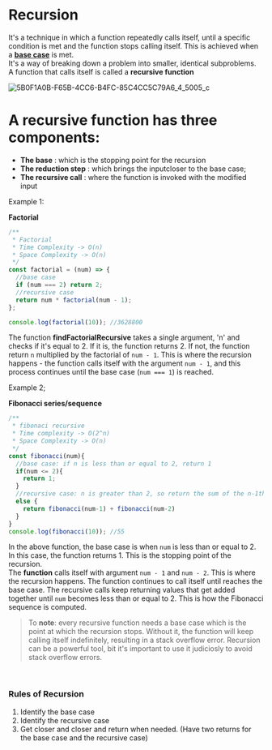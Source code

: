 # Recursion
It's a technique in which a function repeatedly calls itself, until a specific condition is met and the function stops calling itself. This is achieved when a **[base case]()** is met.<br>It's a way of breaking down a problem into smaller, identical subproblems. <br>A function that calls itself is called a **recursive function** <br>

![5B0F1A0B-F65B-4CC6-B4FC-85C4CC5C79A6_4_5005_c](https://user-images.githubusercontent.com/77434770/212955521-221949ce-a80d-45b3-81cb-e9c782441eff.jpeg)


# A recursive function has three components:
* **The base** : which is the stopping point for the recursion
* **The reduction step** : which brings the inputcloser to the base case;
* **The recursive call** : where the function is invoked with the modified input

Example 1: 

**Factorial** 

```jsx
/**
 * Factorial
 * Time Complexity -> O(n)
 * Space Complexity -> O(n)
 */
const factorial = (num) => {
  //base case
  if (num === 2) return 2;
  //recursive case
  return num * factorial(num - 1);
};

console.log(factorial(10)); //3628800
```

The function **findFactorialRecursive** takes a single argument, 'n' and checks if it's equal to 2. If it is, the function returns 2. If not, the function return `n` multiplied by the factorial of `num - 1`. This is where the recursion happens - the function calls itself with the argument `num - 1`, and this process continues until the base case (`num === 1`) is reached. 


Example 2; 

**Fibonacci series/sequence**

```js
/**
 * fibonaci recursive
 * Time complexity -> O(2^n)
 * Space Complexity -> O(n)
 */
const fibonacci(num){
  //base case: if n is less than or equal to 2, return 1
  if(num <= 2){
    return 1;
  }
  //recursive case: n is greater than 2, so return the sum of the n-1th and n-2nd Fibonacci numbers
  else {
    return fibonacci(num-1) + fibonacci(num-2)
  }
}
console.log(fibonacci(10)); //55
```

In the above function, the base case is when `num` is less than or equal to 2. In this case, the function returns 1. This is the stopping point of the recursion. <br>
The **function** calls itself with argument `num - 1` and `num - 2`. This is where the recursion happens. The function continues to call itself until reaches the base case. The recursive calls keep returning values that get added together until `num` becomes less than or equal to 2. This is how the Fibonacci sequence is computed.


> To **note**: every recursive function needs a base case which is the point at which the recursion stops. Without it, the function will keep calling itself indefinitely, resulting in a stack overflow error. Recursion can be a powerful tool, bit it's important to use it judiciosly to avoid stack overflow errors.

<br>

### Rules of Recursion
1. Identify the base case
2. Identify the recursive case
3. Get closer and closer and return when needed. (Have two returns for the base case and the recursive case)
